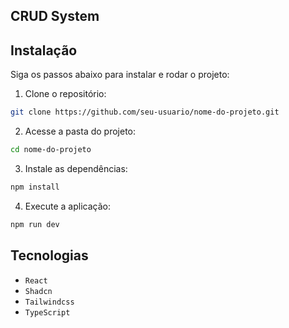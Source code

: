 ## CRUD System

## Instalação

Siga os passos abaixo para instalar e rodar o projeto:

1. Clone o repositório:

```bash
git clone https://github.com/seu-usuario/nome-do-projeto.git

```

2. Acesse a pasta do projeto:

```bash
cd nome-do-projeto

```

3. Instale as dependências:

```bash
npm install

```

4. Execute a aplicação:

```bash
npm run dev
```

## Tecnologias

- ```React```
- ```Shadcn```
- ```Tailwindcss```
- ```TypeScript```